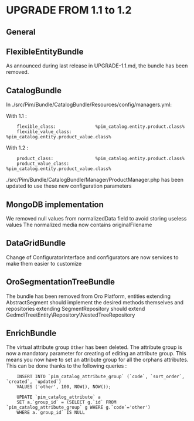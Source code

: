 UPGRADE FROM 1.1 to 1.2
=======================

General
-------

FlexibleEntityBundle
--------------------

As announced during last release in UPGRADE-1.1.md, the bundle has been removed.

CatalogBundle
-------------

In ./src/Pim/Bundle/CatalogBundle/Resources/config/managers.yml:

With 1.1 :
```
    flexible_class:               %pim_catalog.entity.product.class%
    flexible_value_class:         %pim_catalog.entity.product_value.class%
```

With 1.2 :
```
    product_class:                %pim_catalog.entity.product.class%
    product_value_class:          %pim_catalog.entity.product_value.class%
```

./src/Pim/Bundle/CatalogBundle/Manager/ProductManager.php has been updated to use these new configuration parameters


MongoDB implementation
----------------------

We removed null values from normalizedData field to avoid storing useless values
The normalized media now contains originalFilename

DataGridBundle
--------------

Change of ConfiguratorInterface and configurators are now services to make them easier to customize

OroSegmentationTreeBundle
--------------

The bundle has been removed from Oro Platform, entities extending AbstractSegment should implement the desired
methods themselves and repositories extending SegmentRepository should extend Gedmo\Tree\Entity\Repository\NestedTreeRepository

EnrichBundle
--------------
The virtual attribute group `Other` has been deleted. The attribute group is now a mandatory parameter for creating of editing
an attribute group. This means you now have to set an attribute group for all the orphans attributes. This can be done
thanks to the following queries :

```
    INSERT INTO `pim_catalog_attribute_group` (`code`, `sort_order`, `created`, `updated`)
    VALUES ('other', 100, NOW(), NOW());

    UPDATE `pim_catalog_attribute` a
    SET a.`group_id` = (SELECT g.`id` FROM `pim_catalog_attribute_group` g WHERE g.`code`='other')
    WHERE a.`group_id` IS NULL
```
